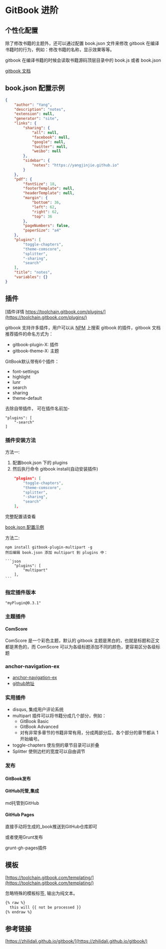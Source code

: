 # GitBook 进阶

## 个性化配置

除了修改书籍的主题外，还可以通过配置 book.json 文件来修改 gitbook 在编译书籍时的行为，例如：修改书籍的名称，显示效果等等。

gitbook 在编译书籍的时候会读取书籍源码顶层目录中的 book.js 或者 book.json

[gitbook 文档](https://github.com/GitbookIO/gitbook)

## book.json 配置示例

```json
{
    "author": "Yang",
    "description": "notes",
    "extension": null,
    "generator": "site",
    "links": {
        "sharing": {
            "all": null,
            "facebook": null,
            "google": null,
            "twitter": null,
            "weibo": null
        },
        "sidebar": {
            "notes": "https://yangjinjie.github.io"
        }
    },
    "pdf": {
        "fontSize": 18,
        "footerTemplate": null,
        "headerTemplate": null,
        "margin": {
            "bottom": 36,
            "left": 62,
            "right": 62,
            "top": 36
        },
        "pageNumbers": false,
        "paperSize": "a4"
    },
    "plugins": [
        "toggle-chapters",
        "theme-comscore",
        "splitter",
        "-sharing",
        "search"
    ],
    "title": "notes",
    "variables": {}
}
```

## 插件

[插件详情 https://toolchain.gitbook.com/plugins/](https://toolchain.gitbook.com/plugins/)

gitbook 支持许多插件，用户可以从 [NPM](https://www.npmjs.com/) 上搜索 gitbook 的插件，gitbook 文档 推荐插件的命名方式为：

* gitbook-plugin-X: 插件
* gitbook-theme-X: 主题

GitBook默认带有6个插件：

* font-settings
* highlight
* lunr
* search
* sharing
* theme-default

去除自带插件， 可在插件名前加-

    "plugins": [
        "-search"
    ]

### 插件安装方法

方法一:

1. 配置book.json 下的 plugins
2. 然后执行命令 gitbook install(自动安装插件)

```json
    "plugins": [
        "toggle-chapters",
        "theme-comscore",
        "splitter",
        "-sharing",
        "search"
    ],
```

完整配置请查看

[book.json 配置示例](#22-bookjson-配置示例)

方法二:

    npm install gitbook-plugin-multipart -g
    然后编辑 book.json 添加 multipart 到 plugins 中：

    ```json
        "plugins": [
            "multipart"
        ],
    ```

### 指定插件版本

`"myPlugin@0.3.1"`

### 主题插件

#### ComScore

ComScore 是一个彩色主题，默认的 gitbook 主题是黑白的，也就是标题和正文都是黑色的，而 ComScore 可以为各级标题添加不同的颜色，更容易区分各级标题

### anchor-navigation-ex

- [anchor-navigation-ex](https://www.npmjs.com/package/gitbook-plugin-anchor-navigation-ex)
- [github地址](https://github.com/zq99299/gitbook-plugin-anchor-navigation-ex)

### 实用插件

- disqus, 集成用户评论系统
- multipart 插件可以将书籍分成几个部分，例如：
    - GitBook Basic
    - GitBook Advanced
    - 对有非常多章节的书籍非常有用，分成两部分后，各个部分的章节都从 1 开始编号。
- toggle-chapters 使左侧的章节目录可以折叠
- Splitter 使侧边栏的宽度可以自由调节

### 发布

#### GitBook发布

#### GitHub托管,集成

md托管到GitHub

#### GitHub Pages

直接手动将生成的_book推送到GitHub仓库即可

或者使用Grunt发布

grunt-gh-pages插件

## 模板

[https://toolchain.gitbook.com/templating/](https://toolchain.gitbook.com/templating/)

忽略特殊的模板标签, 输出为纯文本。

```html
{% raw %}
  this will {{ not be processed }}
{% endraw %}
```

## 参考链接

[https://zhilidali.github.io/gitbook/](https://zhilidali.github.io/gitbook/)
